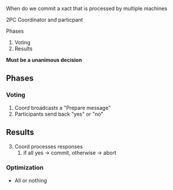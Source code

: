 
When do we commit a xact that is processed by multiple machines

2PC
Coordinator and particpant

Phases
1. Voting
2. Results

**Must be a unanimous decision**
## Phases
### Voting
1. Coord broadcasts a "Prepare message"
2. Participants send back "yes" or "no"

## Results
3. Coord processes responses
	1. if all yes -> commit, otherwise -> abort



### Optimization
- All or nothing
